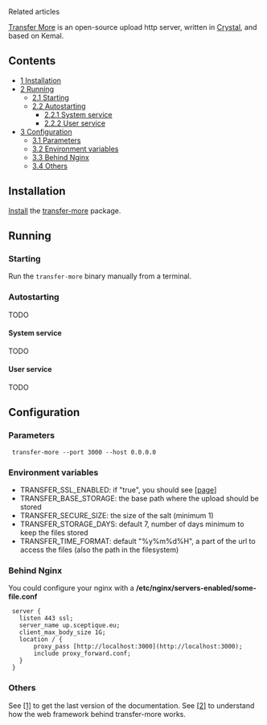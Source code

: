 Related articles

[Transfer More](https://up.sceptique.eu) is an open-source upload http server, written in [Crystal](/index.php/Crystal "Crystal"), and based on Kemal.

## Contents

*   [1 Installation](#Installation)
*   [2 Running](#Running)
    *   [2.1 Starting](#Starting)
    *   [2.2 Autostarting](#Autostarting)
        *   [2.2.1 System service](#System_service)
        *   [2.2.2 User service](#User_service)
*   [3 Configuration](#Configuration)
    *   [3.1 Parameters](#Parameters)
    *   [3.2 Environment variables](#Environment_variables)
    *   [3.3 Behind Nginx](#Behind_Nginx)
    *   [3.4 Others](#Others)

## Installation

[Install](/index.php/Install "Install") the [transfer-more](https://aur.archlinux.org/packages/transfer-more/) package.

## Running

### Starting

Run the `transfer-more` binary manually from a terminal.

### Autostarting

TODO

#### System service

TODO

#### User service

TODO

## Configuration

### Parameters

```
 transfer-more --port 3000 --host 0.0.0.0

```

### Environment variables

*   TRANSFER_SSL_ENABLED: if "true", you should see [[page](http://kemalcr.com/guide/#ssl%7Cthis)]
*   TRANSFER_BASE_STORAGE: the base path where the upload should be stored
*   TRANSFER_SECURE_SIZE: the size of the salt (minimum 1)
*   TRANSFER_STORAGE_DAYS: default 7, number of days minimum to keep the files stored
*   TRANSFER_TIME_FORMAT: default "%y%m%d%H", a part of the url to access the files (also the path in the filesystem)

### Behind Nginx

You could configure your nginx with a **/etc/nginx/servers-enabled/some-file.conf**

```
 server {
   listen 443 ssl;
   server_name up.sceptique.eu;
   client_max_body_size 1G;
   location / {
       proxy_pass [http://localhost:3000](http://localhost:3000);
       include proxy_forward.conf;
   }
 }

```

### Others

See [[1]](https://github.com/Nephos/transfer_more#usage) to get the last version of the documentation. See [[2]](https://kemalcr.com/guide/) to understand how the web framework behind transfer-more works.